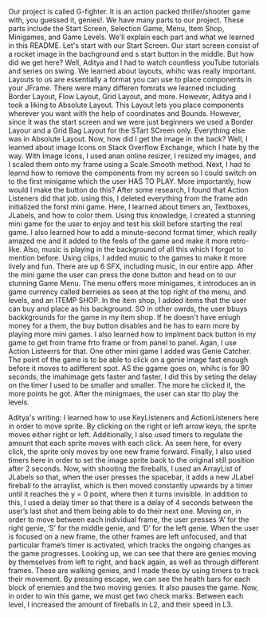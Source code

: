 Our project is called G-fighter. It is an action packed thriller/shooter game with, you guessed it, genies!. We have many parts to our project. These parts include the Start Screen, Selection Game, Menu, Item Shop, Minigames, and Game Levels. We'll explain each part and what we learned in this README. Let's start with our Start Screen. Our start screen consist of a rocket image in the bachground and s start button in the middle. But how did we get here? Well, Aditya and I had to watch countless youTube tutorials and series on swing. We learned about layouts, whihc was really important. Layouts to us are essentially a format you can use to place components in your JFrame. There were many differen fomrats we learned including Border Layout, Flow Layout, Grid Layout, and more. However, Aditya and I took a liking to Absolute Layout. This Layout lets you place components wherever you want with the help of coordinates and Bounds. However, since it was the start screen and we were just beginners we used a Border Layour and a Grid Bag Layout for the STart SCreen only. Everything else was in Absolute Layout. Now, how did I get the image in the back? Well, I learned about image Icons on Stack Overflow Exchange, which I hate by the way. With Image Icons, I used anan online resizer, I resized my images, and I scaled them onto my frame using a Scale.Smooth method. Next, I had to learnd how to remove the components from my screen so I could switch on to the first minigame which the user HAS TO PLAY. More importantly, how would I make the button do this? After some research, I found that Action Listeners did that job. using this, I deleted everything from the frame adn initialized the forst mini game. Here, I learned about timers an, Textboxes, JLabels, and how to color them. Using this knowledge, I created a stunning mini game for the user to enjoy and test his skill before starting the real game. I also learned how to add a minute-second format timer, which really amazed me and it added to the feels of the game and make it more retro-like. Also, music is playing in the background of all this which I forgot to mention before. Using clips, I added music to the games to make it more lively and fun. There are up 6 SFX, including music, in our entire app. After the mini game the user can press the done button and head on to our stunning Game Menu. The menu offers more minigames, it introduces an in game currency called berrieies as seen at the top right of the menu, and levels, and an ITEMP SHOP. In the item shop, I added items  that the user can buy and place as his background. SO in other owrds, the user bbuys backkgrounds for the game in my item shop. If he doesn't have eniugh money for a them, the buy button disables and he has to earn more by playing more mini games. I also learned how to implment back button in my game to get from frame frto frame or from panel to panel. Agan, I use Action Listeerrs for that. One other mini game I added was Genie Catcher. The point of the game is to be able to click on a genie image fast enough before it moves to adifferent spot. AS the ggame goes on, whihc is for 90 seconds, the imahimage gets faster and faster. I did this by seting the delay on the timer I used to be smaller and smaller. The more he clicked it, the more points he got. After the minigmaes, the user can star tto play the levels. 

Aditya's writing: I learned how to use KeyListeners and ActionListeners here in order to move sprite. By clicking on the right or left arrow keys, the sprite moves either right or left. Additionally, I also used timers to regulate the amount that each sprite moves with each click. As seen here, for every click, the sprite only moves by one new frame forward. Finally, I also used timers here in order to set the image sprite back to the original still position after 2 seconds. Now, with shooting the fireballs, I used an ArrayList of JLabels so that, when the user presses the spacebar, it adds a new JLabel fireball to the arraylist, which is then moved constantly upwards by a timer until it reaches the y = 0 point, where then it turns invisible. In addition to this, I used a delay timer so that there is a delay of 4 seconds between the user’s last shot and them being able to do their next one. Moving on, in order to move between each individual frame, the user presses ‘A’ for the right genie, ‘S’ for the middle genie, and ‘D’ for the left genie. When the user is focused on a new frame, the other frames are left unfocused, and that particular frame’s timer is activated, which tracks the ongoing changes as the game progresses. Looking up, we can see that there are genies moving by themselves from left to right, and back again, as well as through different frames. These are walking genies, and I made these by using timers to track their movement. By pressing escape, we can see the health bars for each block of enemies and the two moving genies. It also pauses the game. Now, in order to win this game, we must get two check marks. Between each level, I increased the amount of fireballs in L2, and their speed in L3.
